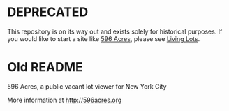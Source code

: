 # DEPRECATED

This repository is on its way out and exists solely for historical purposes. If you would like to start a site
like [596 Acres](http://596acres.org), please see [Living Lots](https://github.com/596acres/django-livinglots).

# Old README

596 Acres, a public vacant lot viewer for New York City

More information at http://596acres.org
